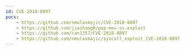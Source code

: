 ```yaml
---
id: CVE-2018-8897
pocs:
    - https://github.com/nmulasmajic/CVE-2018-8897
    - https://github.com/jiazhang0/pop-mov-ss-exploit
    - https://github.com/can1357/CVE-2018-8897
    - https://github.com/nmulasmajic/syscall_exploit_CVE-2018-8897
---
```

